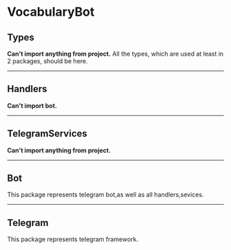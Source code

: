 # VocabularyBot
## Types
**Can't import anything from project.**
All the types, which are used at least in 2 packages, should be here.
____
## Handlers
**Can't import bot.**
____
## TelegramServices
**Can't import anything from project.**
____
## Bot
This package represents telegram bot,as well as all handlers,sevices.
____
## Telegram
This package represents telegram framework.
